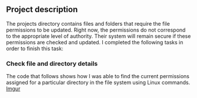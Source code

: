## Project description
The projects directory contains files and folders that require the file permissions to be updated. Right now, the permissions do not correspond to the appropriate level of authority. Their system will remain secure if these permissions are checked and updated. I completed the following tasks in order to finish this task:

### Check file and directory details 

The code that follows shows how I was able to find the current permissions assigned for a particular directory in the file system using Linux commands.
[Imgur](https:\\imgur.com/xoNnfMZ)

